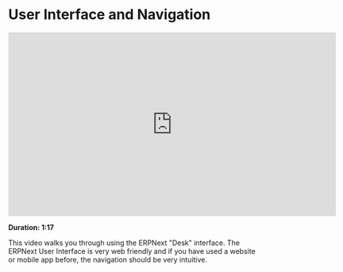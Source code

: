 # User Interface and Navigation

<iframe width="660" height="371" src="https://www.youtube.com/embed/YDoI2DF4Lmc?list=PL3lFfCEoMxvxDHtYyQFJeUYkWzQpXwFM9" frameborder="0" allowfullscreen></iframe>

**Duration: 1:17**

This video walks you through using the ERPNext "Desk" interface. The ERPNext User Interface is very web friendly and if you have used a website or mobile app before, the navigation should be very intuitive.

